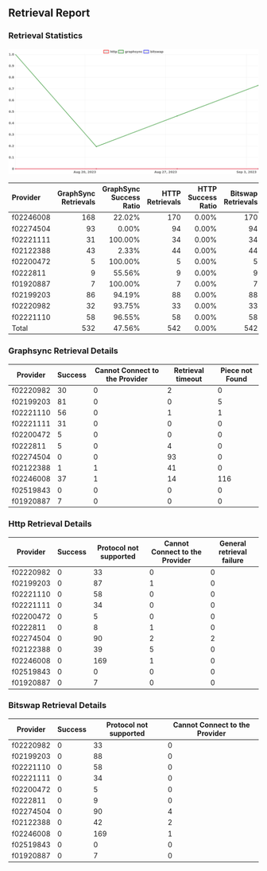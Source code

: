 ## Retrieval Report
### Retrieval Statistics
<img src="https://raw.githubusercontent.com/data-preservation-programs/filplus-checker-assets/main/filecoin-project/filecoin-plus-large-datasets/issues/2118/1693899951434.png"/>

| Provider  | GraphSync Retrievals | GraphSync Success Ratio | HTTP Retrievals | HTTP Success Ratio | Bitswap Retrievals | Bitswap Success Ratio |
| :-------- | -------------------: | ----------------------: | --------------: | -----------------: | -----------------: | --------------------: |
| f02246008 |                  168 |                  22.02% |             170 |              0.00% |                170 |                 0.00% |
| f02274504 |                   93 |                   0.00% |              94 |              0.00% |                 94 |                 0.00% |
| f02221111 |                   31 |                 100.00% |              34 |              0.00% |                 34 |                 0.00% |
| f02122388 |                   43 |                   2.33% |              44 |              0.00% |                 44 |                 0.00% |
| f02200472 |                    5 |                 100.00% |               5 |              0.00% |                  5 |                 0.00% |
| f0222811  |                    9 |                  55.56% |               9 |              0.00% |                  9 |                 0.00% |
| f01920887 |                    7 |                 100.00% |               7 |              0.00% |                  7 |                 0.00% |
| f02199203 |                   86 |                  94.19% |              88 |              0.00% |                 88 |                 0.00% |
| f02220982 |                   32 |                  93.75% |              33 |              0.00% |                 33 |                 0.00% |
| f02221110 |                   58 |                  96.55% |              58 |              0.00% |                 58 |                 0.00% |
| Total     |                  532 |                  47.56% |             542 |              0.00% |                542 |                 0.00% |

### Graphsync Retrieval Details
| Provider  | Success | Cannot Connect to the Provider | Retrieval timeout | Piece not Found |
| --------- | ------- | ------------------------------ | ----------------- | --------------- |
| f02220982 | 30      | 0                              | 2                 | 0               |
| f02199203 | 81      | 0                              | 0                 | 5               |
| f02221110 | 56      | 0                              | 1                 | 1               |
| f02221111 | 31      | 0                              | 0                 | 0               |
| f02200472 | 5       | 0                              | 0                 | 0               |
| f0222811  | 5       | 0                              | 4                 | 0               |
| f02274504 | 0       | 0                              | 93                | 0               |
| f02122388 | 1       | 1                              | 41                | 0               |
| f02246008 | 37      | 1                              | 14                | 116             |
| f02519843 | 0       | 0                              | 0                 | 0               |
| f01920887 | 7       | 0                              | 0                 | 0               |

### Http Retrieval Details
| Provider  | Success | Protocol not supported | Cannot Connect to the Provider | General retrieval failure |
| --------- | ------- | ---------------------- | ------------------------------ | ------------------------- |
| f02220982 | 0       | 33                     | 0                              | 0                         |
| f02199203 | 0       | 87                     | 1                              | 0                         |
| f02221110 | 0       | 58                     | 0                              | 0                         |
| f02221111 | 0       | 34                     | 0                              | 0                         |
| f02200472 | 0       | 5                      | 0                              | 0                         |
| f0222811  | 0       | 8                      | 1                              | 0                         |
| f02274504 | 0       | 90                     | 2                              | 2                         |
| f02122388 | 0       | 39                     | 5                              | 0                         |
| f02246008 | 0       | 169                    | 1                              | 0                         |
| f02519843 | 0       | 0                      | 0                              | 0                         |
| f01920887 | 0       | 7                      | 0                              | 0                         |

### Bitswap Retrieval Details
| Provider  | Success | Protocol not supported | Cannot Connect to the Provider |
| --------- | ------- | ---------------------- | ------------------------------ |
| f02220982 | 0       | 33                     | 0                              |
| f02199203 | 0       | 88                     | 0                              |
| f02221110 | 0       | 58                     | 0                              |
| f02221111 | 0       | 34                     | 0                              |
| f02200472 | 0       | 5                      | 0                              |
| f0222811  | 0       | 9                      | 0                              |
| f02274504 | 0       | 90                     | 4                              |
| f02122388 | 0       | 42                     | 2                              |
| f02246008 | 0       | 169                    | 1                              |
| f02519843 | 0       | 0                      | 0                              |
| f01920887 | 0       | 7                      | 0                              |
